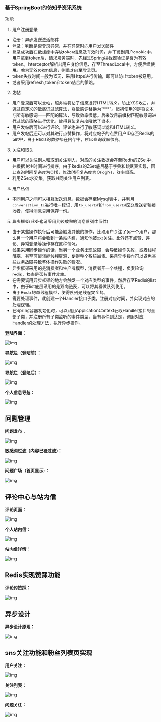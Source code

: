 ### 基于SpringBoot的仿知乎资讯系统

功能
 1. 用户注册登录
  - 注册：异步发送激活邮件
  - 登录：判断是否登录异常，并在异常时向用户发送邮件
  - 登录成功后在数据库中存放token信息及有效时间，并下发到用户cookie中，用户拿到token后，请求服务端时，先经过Spring拦截器验证是否为有效token。Interceptor解析出用户身份信息，存至ThreadLocal中，方便后续使用。若为无效token信息，则重定向至登录页。
  - token失效时间一般为15天，采用Https进行传输，即可以防止token被窃用。
  - 或者采用refresh_token和token结合的策略。
 2. 发帖
  - 用户登录后可以发帖，服务端将帖子信息进行HTML转义，防止XSS攻击。并通过自定义的敏感词过滤算法，将敏感词替换为"***"。起初使用的是将文本与所有敏感词一一匹配的算法，导致效率很低。后来改用前缀树匹配敏感词进行过滤的策略进行优化，使得算法复杂度降低了很多。
  - 用户发帖后可以进行评论，评论也进行了敏感词过滤和HTML转义。
  - 用户发帖后还可以对其进行点赞操作，将对应帖子的点赞用户ID存至Redis的Set中，由于Redis的数据都在内存中，所以查询效率很高。
 3. 关注和取关
  - 用户可以关注别人和取消关注别人，对应的关注数据会存至Redis的ZSet中，并根据关注时间进行排序。由于Redis的ZSet底层基于字典和跳跃表实现，因此查询时间复杂度为O(1)，修改时间复杂度为O(logN)，效率很高。
  - 利用ZSet求交集，获取共同关注用户列表。
 4. 用户私信
  - 不同用户之间可以相互发送消息，数据会存至Mysql表中，并利用`conversation_Id`进行唯一标记，用`to_userId`和`from_userId`区分发送者和接收者，使得消息只用保存一份。
 5. 异步框架(此处也可采用比较成熟的消息队列中间件)
  - 由于某些操作执行后可能会触发其他的操作，比如用户关注了另一个用户，那么另一个用户将会收到一条站内信，通知他被`xxx`关注。此外还有点赞、评论、异常登录等操作存在这种情况。
  - 如果采用同步操作的话，当另一个业务出现故障，会导致操作失败，或者线程阻塞，甚至可能消耗线程资源，使得整个系统崩溃。采用异步操作可以避免某些业务故障导致整体操作失败的情况。
  - 异步框架采用的是消费者和生产者模型，消费者开一个线程，负责轮询redis，检查是否有事件发生。
  - 在需要调用异步框架的地方会触发一个对应类型的事件，然后存至Redis的list中，由于list底层采用的是双向链表，可以将其看做队列使用。
  - 由于Redis的单线程模型，使得队列是线程安全的。
  - 需要处理事件，就创建一个Handler接口子类，注册对应时间，并实现对应的处理逻辑。
  - 在Spring容器初始化时，可以利用ApplicationContext获取Handler接口的全部子类，并注册所有子类监听的事件类型，当有事件到达是，调用对应Handler的处理方法，执行异步操作。


**登陆界面：**

![img](./src/main/resources/static/images/img/log.png)

**导航栏（登陆前）：**

![img](./src/main/resources/static/images/img/navigator1.png)

**导航栏（登陆后）：**

![img](./src/main/resources/static/images/img/navigator2.png)

**个人信息导航：**

![img](./src/main/resources/static/images/img/navigator3.png)

## 问题管理

**问题发布：**

![img](./src/main/resources/static/images/img/question.png)

**敏感词过滤（内容已被过滤）：**

![img](./src/main/resources/static/images/img/sensitive.png)

**问题广场（首页显示）：**

![img](./src/main/resources/static/images/img/page.png)

## 评论中心与站内信

**评论页面：**

![img](./src/main/resources/static/images/img/comment.png)

**个人站内信：**

![img](./src/main/resources/static/images/img/message.png)

**站内信详情：**

![img](./src/main/resources/static/images/img/message1.png)

## Redis实现赞踩功能

**评论的赞踩：**

![img](./src/main/resources/static/images/img/like.png)

## 异步设计

**异步设计原理：**

![img](./src/main/resources/static/images/img/asynchronous.jpg)

## sns关注功能和粉丝列表页实现

**用户关注：**

![img](./src/main/resources/static/images/img/profile.png)

**关注列表：**

![img](./src/main/resources/static/images/img/follow.png)

**问题关注：**

![img](./src/main/resources/static/images/img/followQuestion.png)
